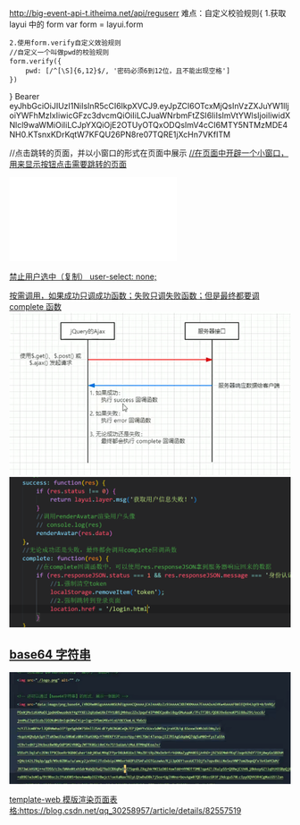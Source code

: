 http://big-event-api-t.itheima.net/api/reguserr
难点：自定义校验规则{ 1.获取 layui 中的 form var form = layui.form

    2.使用form.verify自定义效验规则
    //自定义一个叫做pwd的校验规则
    form.verify({
        pwd: [/^[\S]{6,12}$/, '密码必须6到12位，且不能出现空格']
    })

}
Bearer eyJhbGciOiJIUzI1NiIsInR5cCI6IkpXVCJ9.eyJpZCI6OTcxMjQsInVzZXJuYW1lIjoiYWFhMzIxIiwicGFzc3dvcmQiOiIiLCJuaWNrbmFtZSI6IiIsImVtYWlsIjoiIiwidXNlcl9waWMiOiIiLCJpYXQiOjE2OTUyOTQxODQsImV4cCI6MTY5NTMzMDE4NH0.KTsnxKDrKqtW7KFQU26PN8re07TQRE1jXcHn7VKfITM

//点击跳转的页面，并以小窗口的形式在页面中展示
<a href="/home/dashboard.html" target="fm">
//在页面中开辟一个小窗口，用来显示按钮点击需要跳转的页面

<iframe name="fm" src="/home/dashboard.html" frameborder="0"></iframe>
 
 
 禁止用户选中（复制）
 user-select: none;

按需调用，如果成功只调成功函数；失败只调失败函数；但是最终都要调 complete 函数
![Alt text](./pictures/image.png)
![Alt text](./pictures/image1.png)

## base64 字符串

![Alt text](./pictures/imageImg.png)

template-web 模版渲染页面表格:https://blog.csdn.net/qq_30258957/article/details/82557519
